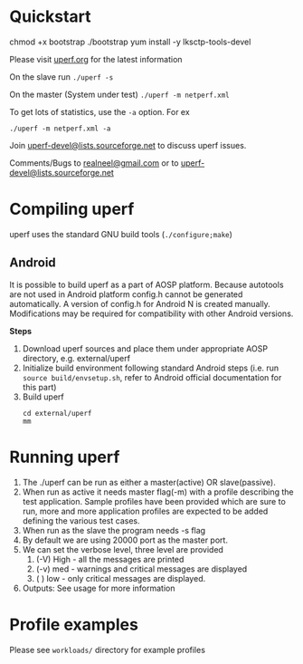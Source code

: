 # Quickstart
chmod +x bootstrap
./bootstrap
yum install -y lksctp-tools-devel

Please visit [uperf.org](http://www.uperf.org) for the latest information

On the slave run `./uperf -s`

On the master (System under test) `./uperf -m netperf.xml`

To get lots of statistics, use the `-a` option. For ex

    ./uperf -m netperf.xml -a

Join uperf-devel@lists.sourceforge.net to discuss uperf issues.

Comments/Bugs to realneel@gmail.com or to uperf-devel@lists.sourceforge.net


# Compiling uperf

uperf uses the standard GNU build tools (`./configure;make`)

## Android

It is possible to build uperf as a part of AOSP platform. Because autotools
are not used in Android platform config.h cannot be generated automatically.
A version of config.h for Android N is created manually. Modifications may
be required for compatibility with other Android versions.

**Steps**

1. Download uperf sources and place them under appropriate AOSP directory,
   e.g. external/uperf
2. Initialize build environment following standard Android steps
   (i.e. run `source build/envsetup.sh`, refer to Android official documentation
   for this part)
3. Build uperf
   ```
   cd external/uperf
   mm
   ```

# Running uperf

1. The ./uperf can be run as either a master(active) OR slave(passive).
2. When run as active it needs  master flag(-m) with a profile describing
   the test application. Sample profiles have been provided which are
   sure to run, more and more application profiles are expected to be
   added defining the various test cases.
3. When run as the slave the program needs -s flag
4. By default we are using 20000 port as the master port.
5. We can set the verbose level, three level are provided
	1. (-V) High - all the messages are printed
	2. (-v) med - warnings and critical messages are displayed
	3. ( )  low - only critical messages are displayed.
6. Outputs: See usage for more information


# Profile examples

Please see `workloads/` directory for example profiles

